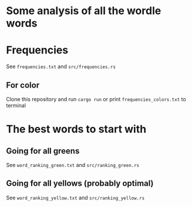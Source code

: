 # Some analysis of all the wordle words

# Frequencies
See ```frequencies.txt``` and ```src/frequencies.rs```

## For color
Clone this repository and run ```cargo run``` or print ```frequencies_colors.txt``` to terminal

# The best words to start with

## Going for all greens
See ```word_ranking_green.txt``` and ```src/ranking_green.rs```

## Going for all yellows (probably optimal)
See ```word_ranking_yellow.txt``` and ```src/ranking_yellow.rs```

